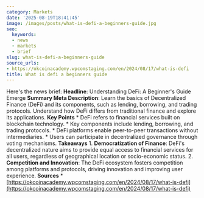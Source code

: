 ```yaml
---
category: Markets
date: '2025-08-19T18:41:45'
image: /images/posts/what-is-defi-a-beginners-guide.jpg
seo:
  keywords:
  - news
  - markets
  - brief
slug: what-is-defi-a-beginners-guide
source_urls:
- https://okcoinacademy.wpcomstaging.com/en/2024/08/17/what-is-defi
title: What is defi a beginners guide
---
```


Here's the news brief:  **Headline**: Understanding DeFi: A Beginner's Guide Emerge  **Summary Meta Description**: Learn the basics of Decentralized Finance (DeFi) and its components, such as lending, borrowing, and trading protocols. Understand how DeFi differs from traditional finance and explore its applications.  **Key Points**  * DeFi refers to financial services built on blockchain technology. * Key components include lending, borrowing, and trading protocols. * DeFi platforms enable peer-to-peer transactions without intermediaries. * Users can participate in decentralized governance through voting mechanisms.  **Takeaways**  1. **Democratization of Finance**: DeFi's decentralized nature aims to provide equal access to financial services for all users, regardless of geographical location or socio-economic status. 2. **Competition and Innovation**: The DeFi ecosystem fosters competition among platforms and protocols, driving innovation and improving user experience.  **Sources**  * [https://okcoinacademy.wpcomstaging.com/en/2024/08/17/what-is-defi](https://okcoinacademy.wpcomstaging.com/en/2024/08/17/what-is-defi)